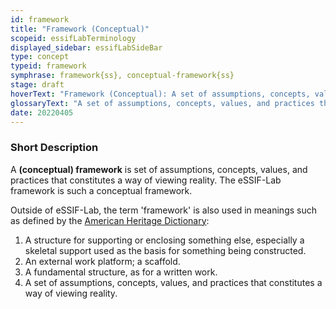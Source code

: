 ```yaml
---
id: framework
title: "Framework (Conceptual)"
scopeid: essifLabTerminology
displayed_sidebar: essifLabSideBar
type: concept
typeid: framework
symphrase: framework{ss}, conceptual-framework{ss}
stage: draft
hoverText: "Framework (Conceptual): A set of assumptions, concepts, values, and practices that constitutes a way of viewing reality."
glossaryText: "A set of assumptions, concepts, values, and practices that constitutes a way of viewing reality."
date: 20220405
---
```


### Short Description
A **(conceptual) framework** is set of assumptions, concepts, values, and practices that constitutes a way of viewing reality. The eSSIF-Lab framework is such a conceptual framework.

Outside of eSSIF-Lab, the term 'framework' is also used in meanings such as defined by the [American Heritage Dictionary](https://www.ahdictionary.com/word/search.html?q=framework):
1. A structure for supporting or enclosing something else, especially a skeletal support used as the basis for something being constructed.
2. An external work platform; a scaffold.
3. A fundamental structure, as for a written work.
4. A set of assumptions, concepts, values, and practices that constitutes a way of viewing reality.